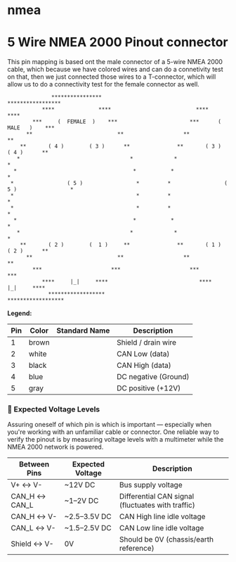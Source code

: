 # nmea





# 5 Wire NMEA 2000 Pinout connector

This pin mapping is based ont the male connector of a 5-wire NMEA 2000 cable, which because we have colored wires and 
can do a connetivity test on that, then we just connected those wires to a T-connector, which will allow us to do a 
connectivity test for the female connector as well.



```
              ****************                                 *****************               
           ****              ****                           ****               ****                 
        ***     (  FEMALE  )    ***                       ***      (   MALE   )    ***               
      **                           **                   **                            **       
    **       ( 4 )        ( 3 )      **               **       ( 3 )        ( 4 )      **     
   *                                   *             *                                   *     
  *                                     *           *                                     *    
 *                 ( 5 )                 *         *                 ( 5 )                 *   
 *                                       *         *                                       *   
 *                                       *         *                                       *   
  *                                     *           *                                     *    
   *                                   *             *                                   *     
    **       ( 2 )        (  1 )     **               **       ( 1 )        ( 2 )      **      
      **                           **                   **                           **        
        ***                      ***                      ***                      ***                   
           ****     |_|     ****                             ****     |_|     ****                        
             ******************                               ******************                            
```

**Legend:**

| Pin | Color | Standard Name | Description          |
| --- | ----- | ------------- | -------------------- |
| 1   | brown |               | Shield / drain wire  |
| 2   | white |               | CAN Low (data)       |
| 3   | black |               | CAN High (data)      |
| 4   | blue  |               | DC negative (Ground) |
| 5   | gray  |               | DC positive (+12V)   |


### 🔌 Expected Voltage Levels

Assuring oneself of which pin is which is important — especially when you're working with an unfamiliar cable or connector.
One reliable way to verify the pinout is by measuring voltage levels with a multimeter while the NMEA 2000 network is powered.

| Between Pins                      | Expected Voltage | Description                    |
| --------------------------------- | ---------------- | ------------------------------ |
| V+      ↔  V-     | \~12V DC      | Bus supply voltage                                |
| CAN\_H  ↔  CAN\_L | \~1–2V DC     | Differential CAN signal (fluctuates with traffic) |
| CAN\_H  ↔  V-     | \~2.5–3.5V DC | CAN High line idle voltage                        |
| CAN\_L  ↔  V-     | \~1.5–2.5V DC | CAN Low line idle voltage                         |
| Shield  ↔  V-     | 0V            | Should be 0V (chassis/earth reference)            |



